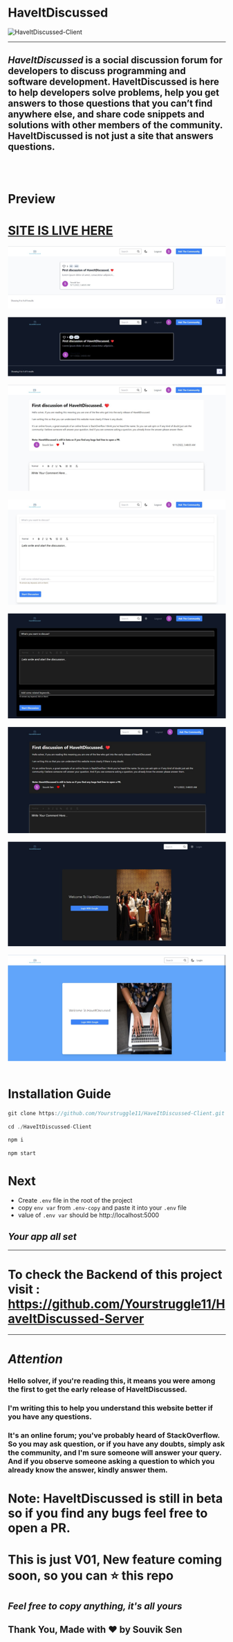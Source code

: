 # HaveItDiscussed

![HaveItDiscussed-Client](https://socialify.git.ci/Yourstruggle11/HaveItDiscussed-Client/image?description=1&descriptionEditable=HaveItDiscussed%20is%20a%20social%20discussion%20forum%20for%20developers%20to%20discuss%20programming%20and%20software%20development.%20HaveItDiscussed%20is%20here%20to%20help%20developers%20solve%20problems%2C%20help%20you%20get%20answers%20to%20those%20questions%20that%20you%20can%E2%80%99t%20find%20anywhere%20else%2C%20and%20share%20code%20snippets%20and%20solutions%20with%20other%20members%20of%20the%20community.%20HaveItDiscussed%20is%20not%20just%20a%20site%20that%20answers%20questions.&font=Inter&forks=1&issues=1&language=1&logo=https%3A%2F%2Fhaveitdiscussed.netlify.app%2Ffavicon.png&name=1&owner=1&pattern=Charlie%20Brown&pulls=1&stargazers=1&theme=Light)

<hr>

##  ***HaveItDiscussed*** is a social discussion forum for developers to discuss programming and software development. HaveItDiscussed is here to help developers solve problems, help you get answers to those questions that you can’t find anywhere else, and share code snippets and solutions with other members of the community. HaveItDiscussed is not just a site that answers questions.


<br />
<br />

# Preview

# [SITE IS LIVE HERE](https://haveitdiscussed.netlify.app/ "HaveItdiscussed") 



<img src="./src/assets/DEMO/demo (2).jpeg">
<br />
<br />
<img src="./src/assets/DEMO/demo (3).jpeg">
<br />
<br />
<img src="./src/assets/DEMO/demo (4).jpeg">
<br />
<br />
<img src="./src/assets/DEMO/demo (5).jpeg">
<br />
<br />
<img src="./src/assets/DEMO/demo (6).jpeg">
<br />
<br />
<img src="./src/assets/DEMO/demo (7).jpeg">
<br />
<br />
<img src="./src/assets/DEMO/demo (8).jpeg">
<br />
<br />
<img src="./src/assets/DEMO/demo (9).jpeg">
<br />
<br />

# Installation Guide


```js
git clone https://github.com/Yourstruggle11/HaveItDiscussed-Client.git
```

```js
cd ./HaveItDiscussed-Client
```
```js
npm i
```
```js
npm start
```

# Next

- Create `.env` file in the root of the project
- copy `env var` from `.env-copy` and paste it into your `.env` file
- value of `.env var` should be http://localhost:5000


## ***Your app all set***
<hr />


# To check the Backend of this project visit : https://github.com/Yourstruggle11/HaveItDiscussed-Server

<hr />


# ***Attention***
###  Hello solver, if you're reading this, it means you were among the first to get the early release of HaveItDiscussed.

### I'm writing this to help you understand this website better if you have any questions.

### It's an online forum; you've probably heard of StackOverflow. So you may ask question, or if you have any doubts, simply ask the community, and I'm sure someone will answer your query. And if you observe someone asking a question to which you already know the answer, kindly answer them.


# Note: HaveItDiscussed is still in beta so if you find any bugs feel free to open a PR.


# This is just V01, New feature coming soon, so you can ⭐ this repo
## ***Feel free to copy anything, it's all yours***


## Thank You, Made with ❤️ by Souvik Sen
